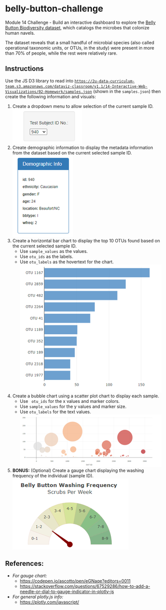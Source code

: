 # belly-button-challenge
Module 14 Challenge - Build an interactive dashboard to explore the <a href="http://robdunnlab.com/projects/belly-button-biodiversity/">Belly Button Biodiversity dataset</a>, which catalogs the microbes that colonize human navels.

The dataset reveals that a small handful of microbial species (also called operational taxonomic units, or OTUs, in the study) were present in more than 70% of people, while the rest were relatively rare.

## Instructions
Use the JS D3 library to read into <code>https://2u-data-curriculum-team.s3.amazonaws.com/dataviz-classroom/v1.1/14-Interactive-Web-Visualizations/02-Homework/samples.json</code> (shown in the <code>samples.json</code>) then create the following information and visuals:
1) Create a dropdown menu to allow selection of the current sample ID.<br/>
![Alt text](/screenshots/dropdown.png)
3) Create demographic information to display the metadata information from the dataset based on the current selected sample ID.<br/>
![Alt text](/screenshots/demographic_info.png)
4) Create a horizontal bar chart to display the top 10 OTUs found based on the current selected sample ID.
    - Use <code>sample_values</code> as the values.
    - Use <code>otu_ids</code> as the labels.
    - Use <code>otu_labels</code> as the hovertext for the chart.</br>
![Alt text](/screenshots/hbar.png)
5) Create a bubble chart using a scatter plot chart to display each sample.
    - Use <code> otu_ids</code> for the x values and marker colors.
    - Use <code>sample_values</code> for the y values and marker size.
    - Use <code>otu_labels</code> for the text values.</br>
![Alt text](/screenshots/bubble.png)
6) <b>BONUS:</b> (Optional) Create a gauge chart displaying the washing frequency of the individual (sample ID).</br>
![Alt text](/screenshots/gauge.png)
## References:
- <em>For gauge chart:</em>
    - https://codepen.io/ascotto/pen/eGNaqe?editors=0011
    - https://stackoverflow.com/questions/67529286/how-to-add-a-needle-or-dial-to-gauge-indicator-in-plotly-js
- <em>For general plotly.js info:</em>
    - https://plotly.com/javascript/
